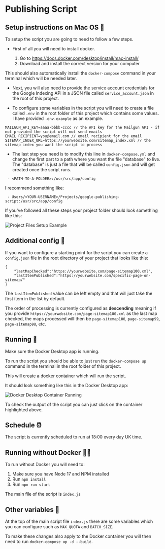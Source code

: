 # Publishing Script

## Setup instructions on Mac OS 🔧

To setup the script you are going to need to follow a few steps.

- First of all you will need to install docker.

  1. Go to https://docs.docker.com/desktop/install/mac-install/
  1. Download and install the correct version for your computer

This should also automatically install the `docker-compose` command in your terminal which will be needed later.

- Next, you will also need to provide the service account credentials for the Google Indexing API in a JSON file called `service_account.json` in the root of this project.

- To configure some variables in the script you will need to create a file called `.env` in the root folder of this project which contains some values. I have provided `.env.example` as an example.

```
MAILGUN_API_KEY=aaaa-bbbb-cccc // the API key for the Mailgun API - if not provided the script will not send emails
EMAIL_RECIPIENT=you@email.com // email recipient for the email
SITEMAP_INDEX_URL=https://yourwebsite.com/sitemap_index.xml // the sitemap index you want the script to process
```

- The last step you need is to modify this line in `docker-compose.yml` and change the first part to a path where you want the file "database" to live. The "database" is just a file that will be called `config.json` and will get created once the script runs.

```
 - <PATH-TO-A-FOLDER>:/usr/src/app/config
```

I recommend something like:

```
 - Users/<YOUR-USERNAME>/Projects/google-publishing-script:/usr/src/app/config
```

If you've followed all these steps your project folder should look something like this:

![Project Files Setup Example](https://i.imgur.com/rKPPfIz.png)

## Additional config 📜

If you want to configure a starting point for the script you can create a `config.json` file in the root directory of your project that looks like this:

```
{
    "lastMapChecked":"https://yourwebsite.com/page-sitemap100.xml",
    "lastItemPublished":"https://yourwebsite.com/specific-page-on-sitemap/"
}
```

The `lastItemPublished` value can be left empty and that will just take the first item in the list by default.

The order of processing is currently configured as **descending** meaning if you provide `https://yourwebsite.com/page-sitemap100.xml` as the last map checked, the maps processed will then be `page-sitemap100`, `page-sitemap99`, `page-sitemap98`, etc.

## Running 🚀

Make sure the Docker Desktop app is running.

To run the script you should be able to just run the `docker-compose up` command in the terminal in the root folder of this project.

This will create a docker container which will run the script.

It should look something like this in the Docker Desktop app:

![Docker Desktop Container Running](https://i.imgur.com/s2sGUEK.png)

To check the output of the script you can just click on the container highlighted above.

## Schedule ⏰

The script is currently scheduled to run at 18:00 every day UK time.

## Running without Docker 🚫🐳

To run without Docker you will need to:

1. Make sure you have Node 17 and NPM installed
1. Run `npm install`
1. Run `npm run start`

The main file of the script is `index.js`

## Other variables 💬

At the top of the main script file `index.js` there are some variables which you can configure such as `MAX_QUOTA` and `BATCH_SIZE`.

To make these changes also apply to the Docker container you will then need to run `docker-compose up -d --build`.
